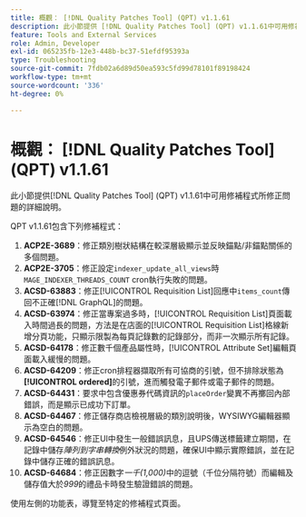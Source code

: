 ```yaml
---
title: 概觀： [!DNL Quality Patches Tool] (QPT) v1.1.61
description: 此小節提供 [!DNL Quality Patches Tool] (QPT) v1.1.61中可用修補程式所修正問題的詳細說明。
feature: Tools and External Services
role: Admin, Developer
exl-id: 065235fb-12e3-448b-bc37-51efdf95393a
type: Troubleshooting
source-git-commit: 7fdb02a6d89d50ea593c5fd99d78101f89198424
workflow-type: tm+mt
source-wordcount: '336'
ht-degree: 0%

---
```


# 概觀： [!DNL Quality Patches Tool] (QPT) v1.1.61

此小節提供[!DNL Quality Patches Tool] (QPT) v1.1.61中可用修補程式所修正問題的詳細說明。

QPT v1.1.61包含下列修補程式：

1. **ACP2E-3689**：修正類別樹狀結構在較深層級顯示並反映錨點/非錨點關係的多個問題。
1. **ACP2E-3705**：修正設定`indexer_update_all_views`時`MAGE_INDEXER_THREADS_COUNT` cron執行失敗的問題。
1. **ACSD-63883**：修正[!UICONTROL Requisition List]回應中`items_count`傳回不正確[!DNL GraphQL]的問題。
1. **ACSD-63974**：修正當專案過多時，[!UICONTROL Requisition List]頁面載入時間過長的問題，方法是在店面的[!UICONTROL Requisition List]格線新增分頁功能，只顯示限製為每頁記錄數的記錄部分，而非一次顯示所有記錄。
1. **ACSD-64178**：修正數千個產品屬性時，[!UICONTROL Attribute Set]編輯頁面載入緩慢的問題。
1. **ACSD-64209**：修正cron排程器擷取所有可協商的引號，但不排除狀態為&#x200B;**[!UICONTROL ordered]**&#x200B;的引號，進而觸發電子郵件或電子郵件的問題。
1. **ACSD-64431**：要求中包含優惠券代碼資訊的`placeOrder`變異不再擲回內部錯誤，而是顯示已成功下訂單。
1. **ACSD-64467**：修正儲存商店檢視層級的類別說明後，WYSIWYG編輯器顯示為空白的問題。
1. **ACSD-64546**：修正UI中發生一般錯誤訊息，且UPS傳送標籤建立期間，在記錄中儲存&#x200B;*陣列到字串轉換*&#x200B;例外狀況的問題，確保UI中顯示實際錯誤，並在記錄中儲存正確的錯誤訊息。
1. **ACSD-64684**：修正因數字&#x200B;*一千(1,000)*&#x200B;中的逗號（千位分隔符號）而編輯及儲存值大於&#x200B;*999*&#x200B;的禮品卡時發生驗證錯誤的問題。

使用左側的功能表，導覽至特定的修補程式頁面。
